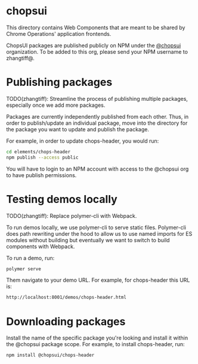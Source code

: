 # chopsui

This directory contains Web Components that are meant to be shared
by Chrome Operations' application frontends.

ChopsUI packages are published publicly on NPM under the  [@chopsui](https://www.npmjs.com/settings/chopsui/packages)
organization. To be added to this org, please send your NPM username to zhangtiff@.

# Publishing packages

TODO(zhangtiff): Streamline the process of publishing multiple packages, especially once we add more packages.

Packages are currently independently published from each other. Thus, in order to publish/update an individual package, move into the directory for the package you want to update and publish the package.

For example, in order to update chops-header, you would run:

```sh
cd elements/chops-header
npm publish --access public
```

You will have to login to an NPM account with access to the @chopsui org to have publish permissions.

# Testing demos locally

TODO(zhangtiff): Replace polymer-cli with Webpack.

To run demos locally, we use polymer-cli to serve static files. Polymer-cli does path rewriting under the hood to allow us to use named imports for ES modules without building but eventually we want to switch to build components with Webpack.

To run a demo, run:

```sh
polymer serve
```

Them navigate to your demo URL. For example, for chops-header this URL is:

```sh
http://localhost:8001/demos/chops-header.html
```

# Downloading packages

Install the name of the specific package you're looking and install it within the @chopsui package scope. For example, to install chops-header, run:

```sh
npm install @chopsui/chops-header
```
